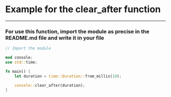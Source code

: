 # Example for the clear_after function
---
### For use this function, import the module as precise in the README.md file and write it in your file
```rs
// Import the module

mod console;
use std::time;

fn main() {
    let duration = time::Duration::from_millis(10);

    console::clear_after(duration);
}
```